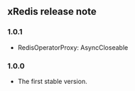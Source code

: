 ## xRedis release note

### 1.0.1
* RedisOperatorProxy: AsyncCloseable

### 1.0.0
* The first stable version.